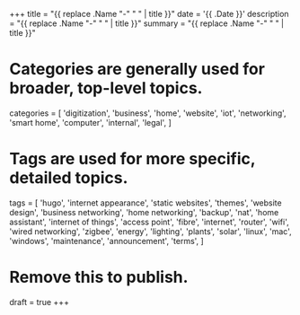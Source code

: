 +++
title = "{{ replace .Name "-" " " | title }}"
date = '{{ .Date }}'
description = "{{ replace .Name "-" " " | title }}"
summary = "{{ replace .Name "-" " " | title }}"
# Categories are generally used for broader, top-level topics.
categories = [
 'digitization',
 'business',
 'home',
 'website',
 'iot',
 'networking',
 'smart home',
 'computer',
 'internal',
 'legal',
]
# Tags are used for more specific, detailed topics.
tags = [
 'hugo',
 'internet appearance',
 'static websites',
 'themes',
 'website design',
 'business networking',
 'home networking',
 'backup',
 'nat',
 'home assistant',
 'internet of things',
 'access point',
 'fibre',
 'internet',
 'router',
 'wifi',
 'wired networking',
 'zigbee',
 'energy',
 'lighting',
 'plants',
 'solar',
 'linux',
 'mac',
 'windows',
 'maintenance',
 'announcement',
 'terms',
]
# Remove this to publish.
draft = true
+++
